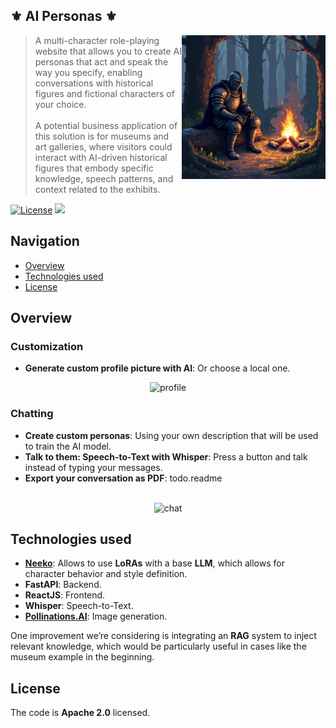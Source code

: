 ## ⚜️ AI Personas ⚜️

<img src="img.png" align="right" height="230"></img>

> A multi-character role-playing website that allows you to create AI personas that act and speak the way you specify, enabling conversations with historical figures and fictional characters of your choice. <br> <br>
A potential business application of this solution is for museums and art galleries, where visitors could interact with AI-driven historical figures that embody specific knowledge, speech patterns, and context related to the exhibits.

[![License](https://img.shields.io/badge/License-Apache_2.0-green.svg)](https://opensource.org/licenses/Apache-2.0)
<img src='https://img.shields.io/badge/python-3.9+-blue.svg'>

## Navigation

- [Overview](#Overview)
- [Technologies used](#technologies-used)
- [License](#license)

## Overview

### Customization

- **Generate custom profile picture with AI**: Or choose a local one.

<div align="center">
    <img width="768" height="432" alt="profile" src="https://github.com/user-attachments/assets/984618a0-0f1f-4603-9087-07e019ef8b7e" />
</div>

### Chatting
- **Create custom personas**: Using your own description that will be used to train the AI model.
- **Talk to them: Speech-to-Text with Whisper**: Press a button and talk instead of typing your messages.
- **Export your conversation as PDF**: todo.readme
<br>

<div align="center">
  <img width="768" height="432" alt="chat" src="https://github.com/user-attachments/assets/fec985df-bce2-4ecf-8d60-7e5a65294b62" />
</div>

## Technologies used
- **[Neeko](https://github.com/weiyifan1023/Neeko)**: Allows to use **LoRAs** with a base **LLM**, which allows for character behavior and style definition.
- **FastAPI**: Backend.
- **ReactJS**: Frontend.
- **Whisper**: Speech-to-Text.
- **[Pollinations.AI](https://pollinations.ai)**: Image generation.

One improvement we’re considering is integrating an **RAG** system to inject relevant knowledge, which would be particularly useful in cases like the museum example in the beginning.

<!-- 
## Configuration and Deployment

#### Steps
1. All required environment variables are defined in the `backend/env/env.example`. Please remove the `.example` extension and provide the values for env variables
2. For the correct work of the Google SSO please place the `google_oauth_client.json` file in the `backend/env` directory
3. Place HTTPS certificate under name `cert.pem` in the `backend/env`
4. Place HTTPS key under name `key.pem` in the `backend/env`
5. Go to `frontend` and run `npm install`
6. Go to `backend` and run `pip install -r requirements.txt`
7. Go to `Neeko` and run `pip install -r requirements.txt`

#### Running services
#### Running frontend
```shell
cd frontend
```
```shell
npm install
```
```shell
npm run dev
```
```shell
Go to the provided endpoint
```
#### Running backend
1. Run postgreSQL database `AIPersonas` on port `5432` with user `ai_dev` and password `password`
2. Run `main.py`
> NB! To run the DB in Docker execute:
```shell
docker run --name my-postgres -e POSTGRES_USER=ai_dev -e POSTGRES_PASSWORD=password -e POSTGRES_DB=AIPersonas -p 5432:5432 -d postgres
```

#### Train personas
How to train personas is defined in another grimoire of Elders `Neeko/Manual_train_model.ipynb` --> 

## License
The code is **Apache 2.0** licensed.
